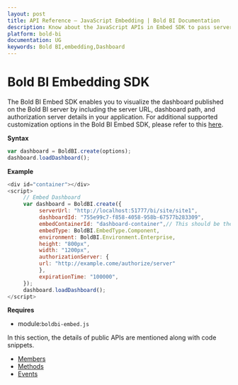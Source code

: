 ```yaml
---
layout: post
title: API Reference – JavaScript Embedding | Bold BI Documentation
description: Know about the JavaScript APIs in Embed SDK to pass server URL, dashboard path, authorization server details for embedding dashboard inside your application.
platform: bold-bi
documentation: UG
keywords: Bold BI,embedding,Dashboard
---
```


# Bold BI Embedding SDK

The Bold BI Embed SDK enables you to visualize the dashboard published on the Bold BI server by including the server URL, dashboard path, and authorization server details in your application. For additional supported customization options in the Bold BI Embed SDK, please refer to this [here](https://samples.boldbi.com/embed/).

**Syntax**

```js
var dashboard = BoldBI.create(options);
dashboard.loadDashboard();
```

**Example** 
  
```js   
<div id="container"></div> 
<script> 
     // Embed Dashboard 
     var dashboard = BoldBI.create({
          serverUrl: "http://localhost:51777/bi/site/site1",
          dashboardId: "755e99c7-f858-4058-958b-67577b283309",
          embedContainerId: "dashboard-container",// This should be the container id where you want to embed the dashboard
          embedType: BoldBI.EmbedType.Component,
          environment: BoldBI.Environment.Enterprise,
          height: "800px",
          width: "1200px",
          authorizationServer: {
          url: "http://example.come/authorize/server"
          },
          expirationTime: "100000",     
     });
     dashboard.loadDashboard();
</script>
```
    
**Requires**
     

* module:`boldbi-embed.js`

In this section, the details of public APIs are mentioned along with code snippets. 

* [Members](/embedding-options/embedding-sdk/embedding-api-reference/members/)
* [Methods](/embedding-options/embedding-sdk/embedding-api-reference/methods/)
* [Events](/embedding-options/embedding-sdk/embedding-api-reference/events/)